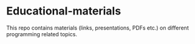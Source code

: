 # Educational-materials
This repo contains materials (links, presentations, PDFs etc.) on different programming related topics. 
